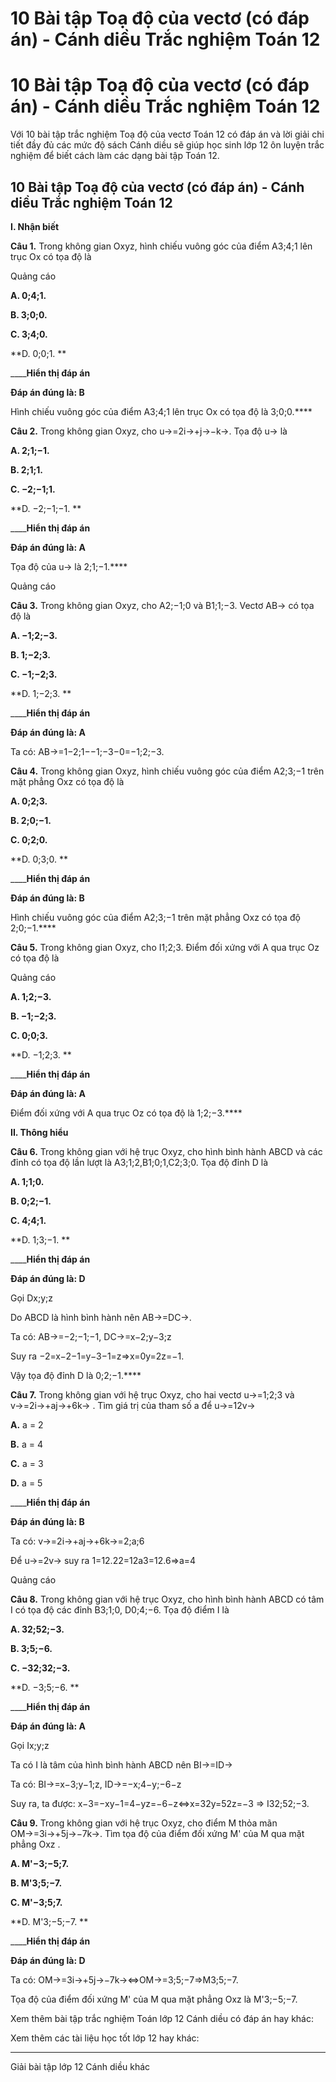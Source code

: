 # 10 Bài tập Toạ độ của vectơ (có đáp án) - Cánh diều Trắc nghiệm Toán 12

# 10 Bài tập Toạ độ của vectơ (có đáp án) - Cánh diều Trắc nghiệm Toán 12

Với 10 bài tập trắc nghiệm Toạ độ của vectơ Toán 12 có đáp án và lời giải chi tiết đầy đủ các mức độ sách Cánh diều sẽ giúp học sinh lớp 12 ôn luyện trắc nghiệm để biết cách làm các dạng bài tập Toán 12.

## 10 Bài tập Toạ độ của vectơ (có đáp án) - Cánh diều Trắc nghiệm Toán 12

**I. Nhận biết**

**Câu 1.** Trong không gian Oxyz, hình chiếu vuông góc của điểm A3;4;1 lên trục Ox có tọa độ là

Quảng cáo

**A. 0;4;1.**

**B. 3;0;0.**

**C. 3;4;0.**

**D. 0;0;1. **

____**Hiển thị đáp án**

**Đáp án đúng là: B**

Hình chiếu vuông góc của điểm A3;4;1 lên trục Ox có tọa độ là 3;0;0.****

**Câu 2.** Trong không gian Oxyz, cho u→=2i→+j→−k→. Tọa độ u→ là

**A. 2;1;−1.**

**B. 2;1;1.**

**C. −2;−1;1.**

**D. −2;−1;−1. **

____**Hiển thị đáp án**

**Đáp án đúng là: A**

Tọa độ của u→ là 2;1;−1.****

Quảng cáo

**Câu 3.** Trong không gian Oxyz, cho A2;−1;0 và B1;1;−3. Vectơ AB→ có tọa độ là

**A. −1;2;−3.**

**B. 1;−2;3.**

**C. −1;−2;3.**

**D. 1;−2;3. **

____**Hiển thị đáp án**

**Đáp án đúng là: A**

Ta có: AB→=1−2;1−−1;−3−0=−1;2;−3.

**Câu 4.** Trong không gian Oxyz, hình chiếu vuông góc của điểm A2;3;−1 trên mặt phẳng Oxz có tọa độ là

**A. 0;2;3.**

**B. 2;0;−1.**

**C. 0;2;0.**

**D. 0;3;0. **

____**Hiển thị đáp án**

**Đáp án đúng là: B**

Hình chiếu vuông góc của điểm A2;3;−1 trên mặt phẳng Oxz có tọa độ 2;0;−1.****

**Câu 5.** Trong không gian Oxyz, cho I1;2;3. Điểm đối xứng với A qua trục Oz có tọa độ là

Quảng cáo

**A. 1;2;−3.**

**B. −1;−2;3.**

**C. 0;0;3.**

**D. −1;2;3. **

____**Hiển thị đáp án**

**Đáp án đúng là: A**

Điểm đối xứng với A qua trục Oz có tọa độ là 1;2;−3.****

**II. Thông hiểu**

**Câu 6.** Trong không gian với hệ trục Oxyz, cho hình bình hành ABCD và các đỉnh có tọa độ lần lượt là A3;1;2,B1;0;1,C2;3;0. Tọa độ đỉnh D là

**A. 1;1;0.**

**B. 0;2;−1.**

**C. 4;4;1.**

**D. 1;3;−1. **

____**Hiển thị đáp án**

**Đáp án đúng là: D**

Gọi Dx;y;z

Do ABCD là hình bình hành nên AB→=DC→.

Ta có: AB→=−2;−1;−1, DC→=x−2;y−3;z

Suy ra −2=x−2−1=y−3−1=z⇒x=0y=2z=−1.

Vậy tọa độ đỉnh D là 0;2;−1.****

**Câu 7.** Trong không gian với hệ trục Oxyz, cho hai vectơ u→=1;2;3 và v→=2i→+aj→+6k→ . Tìm giá trị của tham số a để u→=12v→

**A.** a = 2

**B.** a = 4

**C.** a = 3

**D.** a = 5

____**Hiển thị đáp án**

**Đáp án đúng là: B**

Ta có: v→=2i→+aj→+6k→=2;a;6

Để u→=2v→ suy ra 1=12.22=12a3=12.6⇒a=4

Quảng cáo

**Câu 8.** Trong không gian với hệ trục Oxyz, cho hình bình hành ABCD có tâm I có tọa độ các đỉnh B3;1;0, D0;4;−6. Tọa độ điểm I là

**A. 32;52;−3.**

**B. 3;5;−6.**

**C. −32;32;−3.**

**D. −3;5;−6. **

____**Hiển thị đáp án**

**Đáp án đúng là: A**

Gọi Ix;y;z

Ta có I là tâm của hình bình hành ABCD nên BI→=ID→

Ta có: BI→=x−3;y−1;z, ID→=−x;4−y;−6−z

Suy ra, ta được: x−3=−xy−1=4−yz=−6−z⇔x=32y=52z=−3 ⇒ I32;52;−3.

**Câu 9.** Trong không gian với hệ trục Oxyz, cho điểm M thỏa mãn OM→=3i→+5j→−7k→. Tìm tọa độ của điểm đối xứng M' của M qua mặt phẳng Oxz .

**A. M'−3;−5;7.**

**B. M'3;5;−7.**

**C. M'−3;5;7.**

**D. M'3;−5;−7. **

____**Hiển thị đáp án**

**Đáp án đúng là: D**

Ta có: OM→=3i→+5j→−7k→⇔OM→=3;5;−7⇒M3;5;−7.

Tọa độ của điểm đối xứng M' của M qua mặt phẳng Oxz là M'3;−5;−7.

Xem thêm bài tập trắc nghiệm Toán lớp 12 Cánh diều có đáp án hay khác:

Xem thêm các tài liệu học tốt lớp 12 hay khác:

* * *

Giải bài tập lớp 12 Cánh diều khác
